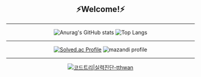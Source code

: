 <div align="center">
  
  ## ⚡Welcome!⚡

  <hr>
  
  ![Anurag's GitHub stats](https://github-readme-stats.vercel.app/api?username=ta2hwan&show_icons=true&theme=dark)
  ![Top Langs](https://github-readme-stats.vercel.app/api/top-langs/?username=ta2hwan&layout=compact&theme=dark)
  
  <hr>
  
  [![Solved.ac Profile](http://mazassumnida.wtf/api/v2/generate_badge?boj=ta2hwan)](https://solved.ac/ta2hwan/)
  ![mazandi profile](http://mazandi.herokuapp.com/api?handle=ta2hwan&theme=dark)
  
  <hr>
  
  [![코드트리|실력진단-tthwan](https://banner.codetree.ai/v1/banner/tthwan)](https://www.codetree.ai/profiles/tthwan)


</div>





<!--
**t-t-hwan/t-t-hwan** is a ✨ _special_ ✨ repository because its `README.md` (this file) appears on your GitHub profile.

Here are some ideas to get you started:

- 🔭 I’m currently working on ...
- 🌱 I’m currently learning ...
- 👯 I’m looking to collaborate on ...
- 🤔 I’m looking for help with ...
- 💬 Ask me about ...
- 📫 How to reach me: ...
- 😄 Pronouns: ...
- ⚡ Fun fact: ...
-->
